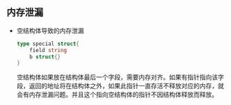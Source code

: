 ## 内存泄漏

- 空结构体导致的内存泄漏

    ```go
    type special struct{
        field string
        b struct{}
    }
    ```
    空结构体如果放在结构体最后一个字段，需要内存对齐。如果有指针指向该字段，返回的地址将在结构体之外，如果此指针一直存活不释放对应的内存，就会有内存泄漏问题。并且这个指向空结构体的指针不因结构体释放而释放。